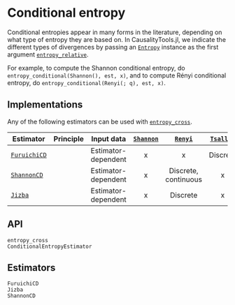 # Conditional entropy

Conditional entropies appear in many forms in the literature, depending on what type of 
entropy they are based on. In CausalityTools.jl, we indicate the different types of divergences by
passing an [`Entropy`](@ref) instance as the first argument [`entropy_relative`](@ref).

For example, to compute the Shannon conditional entropy, do
`entropy_conditional(Shannon(), est, x)`, and to compute Rényi conditional entropy, do 
`entropy_conditional(Renyi(; q), est, x)`.

## Implementations

Any of the following estimators can be used with [`entropy_cross`](@ref).

| Estimator            | Principle | Input data          | [`Shannon`](@ref) |   [`Renyi`](@ref)    | [`Tsallis`](@ref) |
| -------------------- | --------- | ------------------- | :---------------: | :------------------: | :---------------: |
| [`FuruichiCD`](@ref) |           | Estimator-dependent |         x         |          x           |     Discrete      |
| [`ShannonCD`](@ref)  |           | Estimator-dependent |         x         | Discrete, continuous |         x         |
| [`Jizba`](@ref)      |           | Estimator-dependent |         x         |       Discrete       |         x         |

## API

```@docs
entropy_cross
ConditionalEntropyEstimator
```

## Estimators

```@docs
FuruichiCD
Jizba
ShannonCD
```
